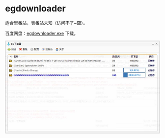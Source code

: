 ﻿egdownloader
============
适合里番站，表番站未知（访问不了~囧）。

百度网盘：[egdownloader.exe](http://pan.baidu.com/s/1c0jEecw) 下载。

![结构](./ui.jpg)

